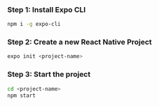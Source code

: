 ### Step 1: Install Expo CLI

```bash
npm i -g expo-cli
```

### Step 2: Create a new React Native Project

```bash
expo init <project-name>
```

### Step 3: Start the project

```bash
cd <project-name>
npm start
```
